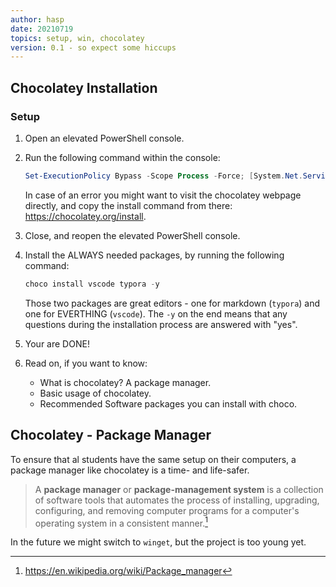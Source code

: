 ```yaml
---
author: hasp
date: 20210719
topics: setup, win, chocolatey
version: 0.1 - so expect some hiccups
---
```


## Chocolatey Installation

### Setup

1. Open an elevated PowerShell console.

2. Run the following command within the console:

   ```powershell
   Set-ExecutionPolicy Bypass -Scope Process -Force; [System.Net.ServicePointManager]::SecurityProtocol = [System.Net.ServicePointManager]::SecurityProtocol -bor 3072; iex ((New-Object System.Net.WebClient).DownloadString('https://chocolatey.org/install.ps1'))
   ```

   In case of an error you might want to visit the chocolatey webpage directly, and copy the install command from there: https://chocolatey.org/install.

3. Close, and reopen the  elevated PowerShell console.

4. Install the ALWAYS needed packages, by running the following command:

   ```powershell
   choco install vscode typora -y
   ```

   Those two packages are great editors - one for markdown (`typora`) and one for EVERTHING (`vscode`). The `-y` on the end means that any questions during the installation process are answered with "yes".

5. Your are DONE! 

6. Read on, if you want to know:

   - What is chocolatey? A package manager.
   - Basic usage of chocolatey.
   - Recommended Software packages you can install with choco.

## Chocolatey - Package Manager

To ensure that al students have the same setup on their computers, a package manager like chocolatey is a time- and life-safer.

> A **package manager** or **package-management system** is a collection of software tools that automates the process of installing, upgrading, configuring, and removing computer programs for a computer's operating system in a consistent manner.[^wikipedia]
>
> [^wikipedia]:https://en.wikipedia.org/wiki/Package_manager

In the future we might switch to `winget`, but the project is too young yet.

